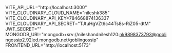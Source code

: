 VITE_API_URL="http://localhost:3000"
VITE_CLOUDINARY_CLOUD_NAME="nileshk385"
VITE_CLOUDINARY_API_KEY=784668874136337
VITE_CLOUDINARY_API_SECRET="TJtuHgVZt6c44Ts8s-RiZ05-dtM"
JWT_SECRET="<NK-98-98-OK>"
MONGODB_URI="mongodb+srv://nileshandnilesh120:nk9898373793@goblingossip2.92led.mongodb.net/goblingossip"
FRONTEND_URL="http://localhost:5173"
